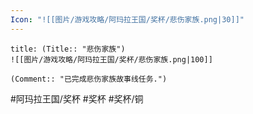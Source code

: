 ```yaml
---
Icon: "![[图片/游戏攻略/阿玛拉王国/奖杯/悲伤家族.png|30]]"
---
```

```ad-common-bronze-trophy
title: (Title:: "悲伤家族")
![[图片/游戏攻略/阿玛拉王国/奖杯/悲伤家族.png|100]]

(Comment:: "已完成悲伤家族故事线任务.")
```

#阿玛拉王国/奖杯 #奖杯 #奖杯/铜
